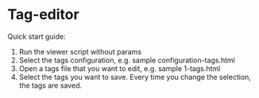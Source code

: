 # Tag-editor
Quick start guide:
  1. Run the viewer script without params
  2. Select the tags configuration, e.g. sample configuration-tags.html
  3. Open a tags file that you want to edit, e.g. sample 1-tags.html
  4. Select the tags you want to save. Every time you change the selection, the tags are saved.
